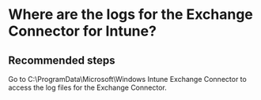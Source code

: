 <properties
	pageTitle="Where are the logs for the Intune Exchange Connector?"
	description="Where are the logs for the Intune Exchange Connector?"
	service="microsoft.intune"
	resource="intune"
	authors="mackie1604"
	displayOrder="5"
	selfHelpType="resource"
	supportTopicIds=""
	resourceTags="onpremise_selfhelp"
	productPesIds=""
	cloudEnvironments="public, fairfax, usnat, ussec"
	articleId="9c6c38ec-e293-4ef5-9377-7a26834151a2"
	ownershipId="IntuneCxP_Intune"
/>

# Where are the logs for the Exchange Connector for Intune?

## **Recommended steps**

Go to C:\ProgramData\Microsoft\Windows Intune Exchange Connector to access the log files for the Exchange Connector.

